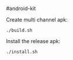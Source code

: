 #android-kit

Create multi channel apk:

```shell
./build.sh
```

Install the release apk:

```shell
./install.sh
```